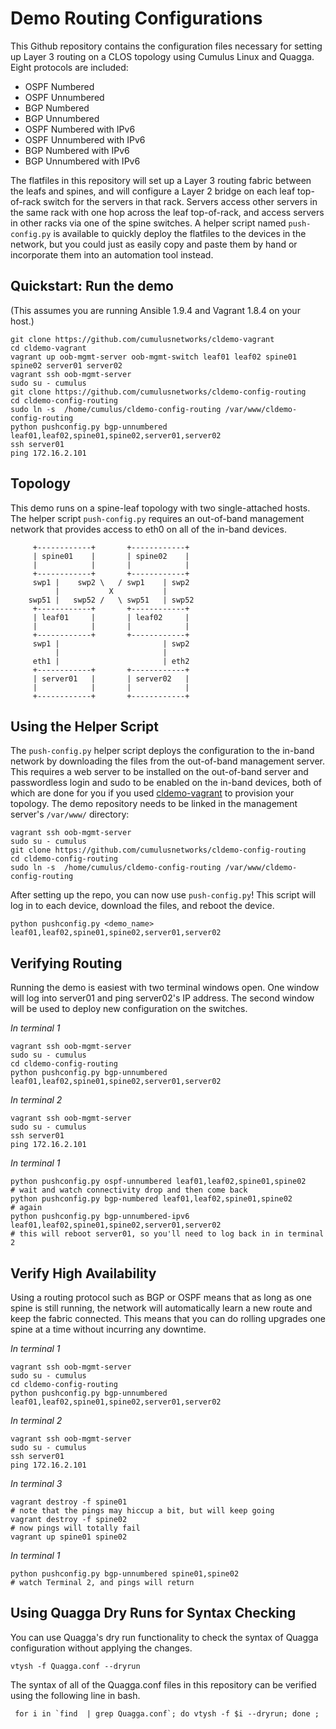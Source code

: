 Demo Routing Configurations
===========================
This Github repository contains the configuration files necessary for setting up Layer 3 routing on a CLOS topology using Cumulus Linux and Quagga. Eight protocols are included:

 * OSPF Numbered
 * OSPF Unnumbered
 * BGP Numbered
 * BGP Unnumbered
 * OSPF Numbered with IPv6
 * OSPF Unnumbered with IPv6
 * BGP Numbered with IPv6
 * BGP Unnumbered with IPv6

The flatfiles in this repository will set up a Layer 3 routing fabric between the leafs and spines, and will configure a Layer 2 bridge on each leaf top-of-rack switch for the servers in that rack. Servers access other servers in the same rack with one hop across the leaf top-of-rack, and access servers in other racks via one of the spine switches. A helper script named `push-config.py` is available to quickly deploy the flatfiles to the devices in the network, but you could just as easily copy and paste them by hand or incorporate them into an automation tool instead.


Quickstart: Run the demo
------------------------
(This assumes you are running Ansible 1.9.4 and Vagrant 1.8.4 on your host.)

    git clone https://github.com/cumulusnetworks/cldemo-vagrant
    cd cldemo-vagrant
    vagrant up oob-mgmt-server oob-mgmt-switch leaf01 leaf02 spine01 spine02 server01 server02
    vagrant ssh oob-mgmt-server
    sudo su - cumulus
    git clone https://github.com/cumulusnetworks/cldemo-config-routing
    cd cldemo-config-routing
    sudo ln -s  /home/cumulus/cldemo-config-routing /var/www/cldemo-config-routing
    python pushconfig.py bgp-unnumbered leaf01,leaf02,spine01,spine02,server01,server02
    ssh server01
    ping 172.16.2.101


Topology
--------
This demo runs on a spine-leaf topology with two single-attached hosts. The helper script `push-config.py` requires an out-of-band management network that provides access to eth0 on all of the in-band devices.

         +------------+       +------------+
         | spine01    |       | spine02    |
         |            |       |            |
         +------------+       +------------+
         swp1 |    swp2 \   / swp1    | swp2
              |           X           |
        swp51 |   swp52 /   \ swp51   | swp52
         +------------+       +------------+
         | leaf01     |       | leaf02     |
         |            |       |            |
         +------------+       +------------+
         swp1 |                       | swp2
              |                       |
         eth1 |                       | eth2
         +------------+       +------------+
         | server01   |       | server02   |
         |            |       |            |
         +------------+       +------------+


Using the Helper Script
-----------------------
The `push-config.py` helper script deploys the configuration to the in-band network by downloading the files from the out-of-band management server. This requires a web server to be installed on the out-of-band server and passwordless login and sudo to be enabled on the in-band devices, both of which are done for you if you used [cldemo-vagrant](http://github.com/cumulusnetworks/cldemo-vagrant) to provision your topology. The demo repository needs to be linked in the management server's `/var/www/` directory:

    vagrant ssh oob-mgmt-server
    sudo su - cumulus
    git clone https://github.com/cumulusnetworks/cldemo-config-routing
    cd cldemo-config-routing
    sudo ln -s  /home/cumulus/cldemo-config-routing /var/www/cldemo-config-routing

After setting up the repo, you can now use `push-config.py`! This script will log in to each device, download the files, and reboot the device.

    python pushconfig.py <demo_name> leaf01,leaf02,spine01,spine02,server01,server02


Verifying Routing
-----------------
Running the demo is easiest with two terminal windows open. One window will log into server01 and ping server02's IP address. The second window will be used to deploy new configuration on the switches.

*In terminal 1*

    vagrant ssh oob-mgmt-server
    sudo su - cumulus
    cd cldemo-config-routing
    python pushconfig.py bgp-unnumbered leaf01,leaf02,spine01,spine02,server01,server02

*In terminal 2*

    vagrant ssh oob-mgmt-server
    sudo su - cumulus
    ssh server01
    ping 172.16.2.101

*In terminal 1*

    python pushconfig.py ospf-unnumbered leaf01,leaf02,spine01,spine02
    # wait and watch connectivity drop and then come back
    python pushconfig.py bgp-numbered leaf01,leaf02,spine01,spine02
    # again
    python pushconfig.py bgp-unnumbered-ipv6 leaf01,leaf02,spine01,spine02,server01,server02
    # this will reboot server01, so you'll need to log back in in terminal 2


Verify High Availability
------------------------
Using a routing protocol such as BGP or OSPF means that as long as one spine is still running, the network will automatically learn a new route and keep the fabric connected. This means that you can do rolling upgrades one spine at a time without incurring any downtime.

*In terminal 1*

    vagrant ssh oob-mgmt-server
    sudo su - cumulus
    cd cldemo-config-routing
    python pushconfig.py bgp-unnumbered leaf01,leaf02,spine01,spine02,server01,server02

*In terminal 2*

    vagrant ssh oob-mgmt-server
    sudo su - cumulus
    ssh server01
    ping 172.16.2.101
    
*In terminal 3*

    vagrant destroy -f spine01
    # note that the pings may hiccup a bit, but will keep going
    vagrant destroy -f spine02
    # now pings will totally fail
    vagrant up spine01 spine02

*In terminal 1*

    python pushconfig.py bgp-unnumbered spine01,spine02
    # watch Terminal 2, and pings will return


Using Quagga Dry Runs for Syntax Checking
-----------------------------------------
You can use Quagga's dry run functionality to check the syntax of Quagga configuration without applying the changes.

    vtysh -f Quagga.conf --dryrun

The syntax of all of the Quagga.conf files in this repository can be verified using the following line in bash.

     for i in `find  | grep Quagga.conf`; do vtysh -f $i --dryrun; done ;
